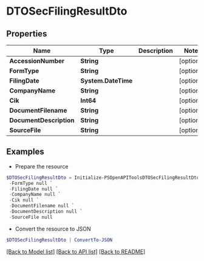 # DTOSecFilingResultDto
## Properties

Name | Type | Description | Notes
------------ | ------------- | ------------- | -------------
**AccessionNumber** | **String** |  | [optional] 
**FormType** | **String** |  | [optional] 
**FilingDate** | **System.DateTime** |  | [optional] 
**CompanyName** | **String** |  | [optional] 
**Cik** | **Int64** |  | [optional] 
**DocumentFilename** | **String** |  | [optional] 
**DocumentDescription** | **String** |  | [optional] 
**SourceFile** | **String** |  | [optional] 

## Examples

- Prepare the resource
```powershell
$DTOSecFilingResultDto = Initialize-PSOpenAPIToolsDTOSecFilingResultDto  -AccessionNumber null `
 -FormType null `
 -FilingDate null `
 -CompanyName null `
 -Cik null `
 -DocumentFilename null `
 -DocumentDescription null `
 -SourceFile null
```

- Convert the resource to JSON
```powershell
$DTOSecFilingResultDto | ConvertTo-JSON
```

[[Back to Model list]](../README.md#documentation-for-models) [[Back to API list]](../README.md#documentation-for-api-endpoints) [[Back to README]](../README.md)


